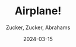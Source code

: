 ---
title: Airplane!
subtitle: Zucker, Zucker, Abrahams
type: Movie
image: ./images/airplane.jpg
link: https://www.themoviedb.org/movie/813-airplane
date: 2024-03-15
year: 1980
---